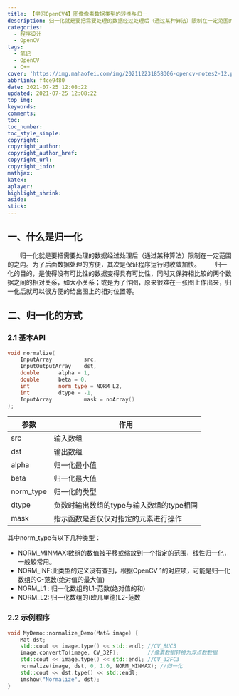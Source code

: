 ```yaml
---
title: 【学习OpenCV4】图像像素数据类型的转换与归一
description: 归一化就是要把需要处理的数据经过处理后（通过某种算法）限制在一定范围的之内。为了后面数据处理的方便，其次是保证程序运行时收敛加快。
categories:
  - 程序设计
  - OpenCV
tags:
  - 笔记
  - OpenCV
  - C++
cover: 'https://img.mahaofei.com/img/202112231858306-opencv-notes2-12.png'
abbrlink: f4ce9480
date: 2021-07-25 12:08:22
updated: 2021-07-25 12:08:22
top_img:
keywords:
comments:
toc:
toc_number:
toc_style_simple:
copyright:
copyright_author:
copyright_author_href:
copyright_url:
copyright_info:
mathjax:
katex:
aplayer:
highlight_shrink:
aside:
stick:
---
```


## 一、什么是归一化
&emsp;&emsp;归一化就是要把需要处理的数据经过处理后（通过某种算法）限制在一定范围的之内。为了后面数据处理的方便，其次是保证程序运行时收敛加快。
&emsp;&emsp;归一化的目的，是使得没有可比性的数据变得具有可比性，同时又保持相比较的两个数据之间的相对关系，如大小关系；或是为了作图，原来很难在一张图上作出来，归一化后就可以很方便的给出图上的相对位置等。

## 二、归一化的方式
### 2.1 基本API
```cpp
void normalize(
	InputArray 			src,
	InputOutputArray 	dst, 
	double 		alpha = 1, 
	double 		beta = 0, 
	int 		norm_type = NORM_L2, 
	int 		dtype = -1, 
	InputArray 			mask = noArray()
);
```
| 参数      | 作用                                     |
| --------- | ---------------------------------------- |
| src       | 输入数组                                 |
| dst       | 输出数组                                 |
| alpha     | 归一化最小值                             |
| beta      | 归一化最大值                             |
| norm_type | 归一化的类型                             |
| dtype     | 负数时输出数组的type与输入数组的type相同 |
| mask      | 指示函数是否仅仅对指定的元素进行操作     |

其中norm_type有以下几种类型：
* NORM_MINMAX:数组的数值被平移或缩放到一个指定的范围，线性归一化，一般较常用。
* NORM_INF:此类型的定义没有查到，根据OpenCV 1的对应项，可能是归一化数组的C-范数(绝对值的最大值)
* NORM_L1 :  归一化数组的L1-范数(绝对值的和)
* NORM_L2: 归一化数组的(欧几里德)L2-范数

### 2.2 示例程序
```cpp
void MyDemo::normalize_Demo(Mat& image) {
	Mat dst;
	std::cout << image.type() << std::endl;	//CV_8UC3
	image.convertTo(image, CV_32F);			//像素数据转换为浮点数数据
	std::cout << image.type() << std::endl;	//CV_32FC3
	normalize(image, dst, 0, 1.0, NORM_MINMAX);	//归一化
	std::cout << dst.type() << std::endl;
	imshow("Normalize", dst);
}
```